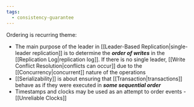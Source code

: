 ```yaml
---
tags:
  - consistency-guarantee
---
```

Ordering is recurring theme:
- The main purpose of the leader in [[Leader-Based Replication|single-leader replication]] is to determine the ***order of writes*** in the [[Replication Log|replication log]]. If there is no single leader, [[Write Conflict Resolution|conflicts can occur]] due to the [[Concurrency|concurrent]] nature of the operations
- [[Serializability]] is about ensuring that [[Transaction|transactions]] behave as if they were executed in ***some sequential order***
- Timestamps and clocks may be used as an attempt to order events - [[Unreliable Clocks]]